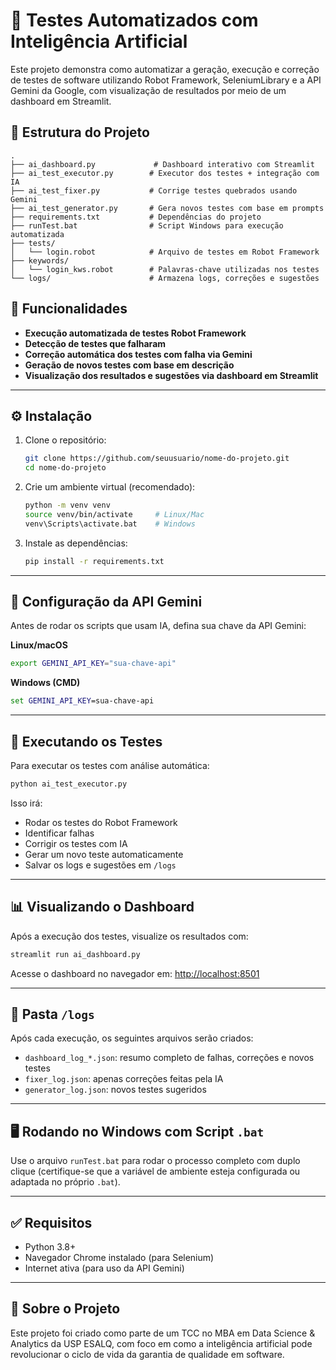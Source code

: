 
# 🤖 Testes Automatizados com Inteligência Artificial

Este projeto demonstra como automatizar a geração, execução e correção de testes de software utilizando Robot Framework, SeleniumLibrary e a API Gemini da Google, com visualização de resultados por meio de um dashboard em Streamlit.

## 📂 Estrutura do Projeto

```
.
├── ai_dashboard.py             # Dashboard interativo com Streamlit
├── ai_test_executor.py        # Executor dos testes + integração com IA
├── ai_test_fixer.py           # Corrige testes quebrados usando Gemini
├── ai_test_generator.py       # Gera novos testes com base em prompts
├── requirements.txt           # Dependências do projeto
├── runTest.bat                # Script Windows para execução automatizada
├── tests/
│   └── login.robot            # Arquivo de testes em Robot Framework
├── keywords/
│   └── login_kws.robot        # Palavras-chave utilizadas nos testes
└── logs/                      # Armazena logs, correções e sugestões
```

## 🚀 Funcionalidades

- **Execução automatizada de testes Robot Framework**
- **Detecção de testes que falharam**
- **Correção automática dos testes com falha via Gemini**
- **Geração de novos testes com base em descrição**
- **Visualização dos resultados e sugestões via dashboard em Streamlit**

---

## ⚙️ Instalação

1. Clone o repositório:
   ```bash
   git clone https://github.com/seuusuario/nome-do-projeto.git
   cd nome-do-projeto
   ```

2. Crie um ambiente virtual (recomendado):
   ```bash
   python -m venv venv
   source venv/bin/activate     # Linux/Mac
   venv\Scripts\activate.bat    # Windows
   ```

3. Instale as dependências:
   ```bash
   pip install -r requirements.txt
   ```

---

## 🔐 Configuração da API Gemini

Antes de rodar os scripts que usam IA, defina sua chave da API Gemini:

**Linux/macOS**
```bash
export GEMINI_API_KEY="sua-chave-api"
```

**Windows (CMD)**
```cmd
set GEMINI_API_KEY=sua-chave-api
```

---

## 🧪 Executando os Testes

Para executar os testes com análise automática:

```bash
python ai_test_executor.py
```

Isso irá:
- Rodar os testes do Robot Framework
- Identificar falhas
- Corrigir os testes com IA
- Gerar um novo teste automaticamente
- Salvar os logs e sugestões em `/logs`

---

## 📊 Visualizando o Dashboard

Após a execução dos testes, visualize os resultados com:

```bash
streamlit run ai_dashboard.py
```

Acesse o dashboard no navegador em: [http://localhost:8501](http://localhost:8501)

---

## 📁 Pasta `/logs`

Após cada execução, os seguintes arquivos serão criados:

- `dashboard_log_*.json`: resumo completo de falhas, correções e novos testes
- `fixer_log.json`: apenas correções feitas pela IA
- `generator_log.json`: novos testes sugeridos

---

## 🖥️ Rodando no Windows com Script `.bat`

Use o arquivo `runTest.bat` para rodar o processo completo com duplo clique (certifique-se que a variável de ambiente esteja configurada ou adaptada no próprio `.bat`).

---

## ✅ Requisitos

- Python 3.8+
- Navegador Chrome instalado (para Selenium)
- Internet ativa (para uso da API Gemini)

---

## 🧠 Sobre o Projeto

Este projeto foi criado como parte de um TCC no MBA em Data Science & Analytics da USP ESALQ, com foco em como a inteligência artificial pode revolucionar o ciclo de vida da garantia de qualidade em software.
